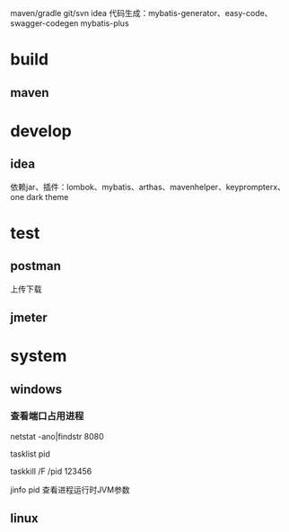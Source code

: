maven/gradle   git/svn   idea
代码生成：mybatis-generator、easy-code、swagger-codegen
mybatis-plus

# build

## maven

# develop

## idea

依赖jar、插件：lombok、mybatis、arthas、mavenhelper、keyprompterx、one dark theme

# test

## postman

上传下载

## jmeter

# system
## windows

### 查看端口占用进程
netstat -ano|findstr 8080

tasklist pid

taskkill /F /pid 123456

jinfo pid 查看进程运行时JVM参数

## linux
